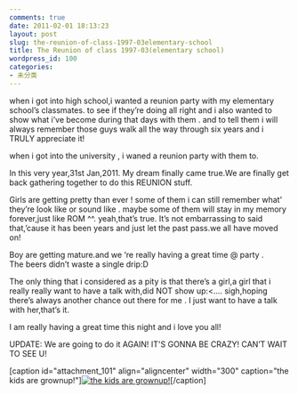 ```yaml
---
comments: true
date: 2011-02-01 18:13:23
layout: post
slug: the-reunion-of-class-1997-03elementary-school
title: The Reunion of class 1997-03(elementary school)
wordpress_id: 100
categories:
- 未分类
---
```


when i got into high school,i wanted a reunion party with my elementary  school’s classmates. to see if they’re doing all right and i also wanted to show  what i’ve become during that days with them . and to tell them i will always  remember those guys walk all the way through six years and i TRULY appreciate  it!

when i got into the university , i waned a reunion party with them to.

In this very year,31st Jan,2011. My dream finally came true.We are finally  get back gathering together to do this REUNION stuff.

Girls are getting pretty than ever ! some of them i can still remember what'  they’re look like or sound like . maybe some of them will stay in my memory  forever,just like ROM ^^. yeah,that’s true. It’s not embarrassing to said  that,’cause it has been years and just let the past pass.we all have moved  on!

Boy are getting mature.and we ‘re really having a great time @ party .  The beers didn’t waste a single drip:D

The only thing that i considered as a pity is that there’s a girl,a girl that  i really really want to have a talk with,did NOT show up:<…. sigh,hoping  there’s always another chance out there for me . I just want to have a talk with  her,that’s it.

I am really having a great time this night and i love you all!

UPDATE: We are going to do it AGAIN! IT'S GONNA BE CRAZY! CAN’T WAIT TO SEE  U!

[caption id="attachment_101" align="aligncenter" width="300" caption="the kids are grownup!"][![the kids are grownup!](http://sunus.me/wp-content/uploads/2011/02/e696b0e785a7e78987-047.jpg?w=300)](http://sunus.me/wp-content/uploads/2011/02/e696b0e785a7e78987-047.jpg)[/caption]

